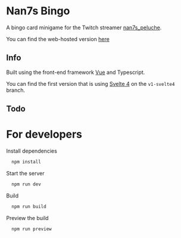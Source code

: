 # Nan7s Bingo

A bingo card minigame for the Twitch streamer [nan7s_peluche](https://www.twitch.tv/nan7s_peluche).

You can find the web-hosted version [here](https://nan7s-bingo.netlify.app/)


## Info

Built using the front-end framework [Vue](https://vuejs.org/) and Typescript.

You can find the first version that is using [Svelte 4](https://svelte.dev/) on the `v1-svelte4` branch.

## Todo

# For developers

Install dependencies

```bash
  npm install
```

Start the server

```bash
  npm run dev
```

Build

```bash
  npm run build
```

Preview the build

```bash
  npm run preview
```
